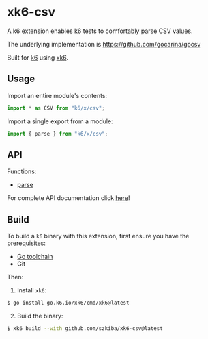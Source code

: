 # xk6-csv

A k6 extension enables k6 tests to comfortably parse CSV values.

The underlying implementation is https://github.com/gocarina/gocsv

Built for [k6](https://go.k6.io/k6) using [xk6](https://github.com/grafana/xk6).

## Usage

Import an entire module's contents:
```JavaScript
import * as CSV from "k6/x/csv";
```

Import a single export from a module:
```JavaScript
import { parse } from "k6/x/csv";
```

## API

Functions:

- [parse](docs/README.md#parse)

For complete API documentation click [here](docs/README.md)!

## Build

To build a `k6` binary with this extension, first ensure you have the prerequisites:

- [Go toolchain](https://go101.org/article/go-toolchain.html)
- Git

Then:

1. Install `xk6`:
  ```bash
  $ go install go.k6.io/xk6/cmd/xk6@latest
  ```

2. Build the binary:
  ```bash
  $ xk6 build --with github.com/szkiba/xk6-csv@latest
  ```
